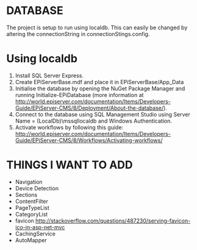 # DATABASE
The project is setup to run using localdb. This can easily be changed by altering the connectionString in connectionStings.config.

# Using localdb
1. Install SQL Server Express.
2. Create EPiServerBase.mdf and place it in EPiServerBase/App_Data
3. Initialise the database by opening the NuGet Package Manager and running Initialize-EPiDatabase (more information at http://world.episerver.com/documentation/Items/Developers-Guide/EPiServer-CMS/8/Deployment/About-the-database/).
4. Connect to the database using SQL Management Studio using Server Name = (LocalDb)\mssqllocaldb and Windows Authentication.
5. Activate workflows by following this guide:
http://world.episerver.com/documentation/Items/Developers-Guide/EPiServer-CMS/8/Workflows/Activating-workflows/

# THINGS I WANT TO ADD
* Navigation
* Device Detection
* Sections
* ContentFilter
* PageTypeList
* CategoryList
* favicon http://stackoverflow.com/questions/487230/serving-favicon-ico-in-asp-net-mvc
* CachingService
* AutoMapper
